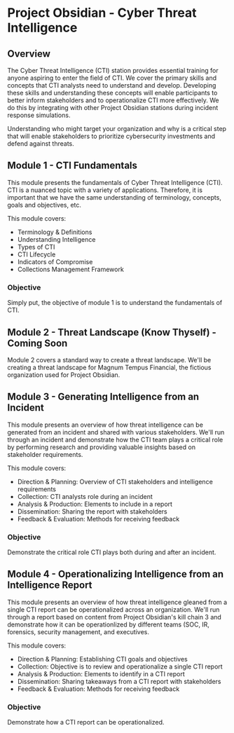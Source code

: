 # Project Obsidian - Cyber Threat Intelligence

## Overview

The Cyber Threat Intelligence (CTI) station provides essential training for anyone aspiring to enter the field of CTI. We cover the primary skills and concepts that CTI analysts need to understand and develop. Developing these skills and understanding these concepts will enable participants to better inform stakeholders and to operationalize CTI more effectively. We do this by integrating with other Project Obsidian stations during incident response simulations.

Understanding who might target your organization and why is a critical step that will enable stakeholders to prioritize cybersecurity investments and defend against threats.

## Module 1 - CTI Fundamentals

This module presents the fundamentals of Cyber Threat Intelligence (CTI). CTI is a nuanced topic with a variety of applications. Therefore, it is important that we have the same understanding of terminology, concepts, goals and objectives, etc.

This module covers: 

- Terminology & Definitions
- Understanding Intelligence
- Types of CTI
- CTI Lifecycle
- Indicators of Compromise
- Collections Management Framework

### Objective

Simply put, the objective of module 1 is to understand the fundamentals of CTI.


## Module 2 - Threat Landscape (Know Thyself) - Coming Soon

Module 2 covers a standard way to create a threat landscape. We'll be creating a threat landscape for Magnum Tempus Financial, the fictious organization used for Project Obsidian.


## Module 3 - Generating Intelligence from an Incident

This module presents an overview of how threat intelligence can be generated from an incident and shared with various stakeholders. We'll run through an incident and demonstrate how the CTI team plays a critical role by performing research and providing valuable insights based on stakeholder requirements.

This module covers: 

- Direction & Planning: Overview of CTI stakeholders and intelligence requirements
- Collection: CTI analysts role during an incident
- Analysis & Production: Elements to include in a report
- Dissemination: Sharing the report with stakeholders
- Feedback & Evaluation: Methods for receiving feedback

### Objective

Demonstrate the critical role CTI plays both during and after an incident.

## Module 4 - Operationalizing Intelligence from an Intelligence Report

This module presents an overview of how threat intelligence gleaned from a single CTI report can be operationalized across an organization. We'll run through a report based on content from Project Obsidian's kill chain 3 and demonstrate how it can be operationlized by different teams (SOC, IR, forensics, security management, and executives.

This module covers:

- Direction & Planning: Establishing CTI goals and objectives 
- Collection: Objective is to review and operationalize a single CTI report
- Analysis & Production: Elements to identify in a CTI report
- Dissemination: Sharing takeaways from a CTI report with stakeholders
- Feedback & Evaluation: Methods for receiving feedback

### Objective

Demonstrate how a CTI report can be operationalized.

